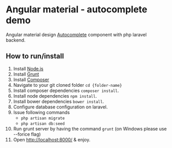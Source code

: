 # Angular material - autocomplete demo

Angular material design [Autocomplete](https://material.angularjs.org/#/demo/material.components.autocomplete) component with php laravel backend.

## How to run/install

1. Install [Node.js](http://nodejs.org/)
2. Install [Grunt](http://gruntjs.com/getting-started#installing-the-cli)
3. Install [Composer](https://getcomposer.org/)
4. Navigate to your git cloned folder `cd {folder-name}`
5. Install composer dependencies `composer install`.
6. Install node dependencies `npm install`.
7. Install bower dependencies `bower install`.
8. Configure database configuration on laravel.
9. Issue following commands 
	- `php artisan migrate`
	- `php artisan db:seed`
10. Run grunt server  by having the command `grunt` (on Windows please use --forice flag)
11. Open [http://localhost:8000/](http://localhost:8000/) & enjoy.